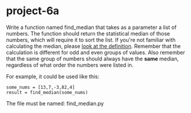 # project-6a

Write a function named find_median that takes as a parameter a list of numbers.  The function should return the statistical median of those numbers, which will require it to sort the list.  If you're not familiar with calculating the median, please [look at the definition](https://mathworld.wolfram.com/Median.html).  Remember that the calculation is different for odd and even groups of values. Also remember that the same group of numbers should always have the **same** median, regardless of what order the numbers were listed in.

For example, it could be used like this:
```
some_nums = [13,7,-3,82,4]
result = find_median(some_nums)
```

The file must be named: find_median.py
